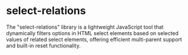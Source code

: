 # select-relations
The "select-relations" library is a lightweight JavaScript tool that dynamically filters options in HTML select elements based on selected values of related select elements, offering efficient multi-parent support and built-in reset functionality.
